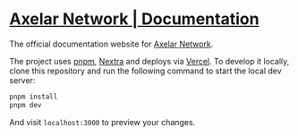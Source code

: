 # [Axelar Network | Documentation](https://doc.axelar.dev)

The official documentation website for [Axelar Network](https://github.com/axelarnetwork).

The project uses [pnpm](https://pnpm.io), [Nextra](https://nextra.vercel.app) and deploys via [Vercel](https://vercel.com). To develop it locally, clone this repository and run the following command to start the local dev server:

```bash
pnpm install
pnpm dev
```

And visit `localhost:3000` to preview your changes.
